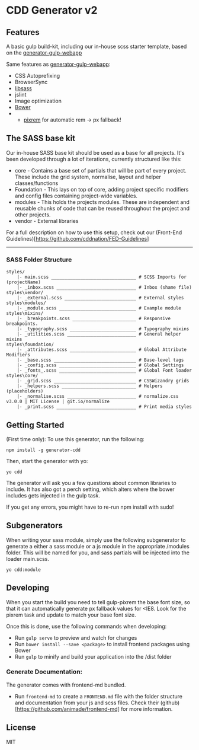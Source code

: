 
# CDD Generator v2

## Features

A basic gulp build-kit, including our in-house scss starter template, based on the [generator-gulp-webapp](https://github.com/yeoman/generator-gulp-webapp)

Same features as [generator-gulp-webapp](https://github.com/yeoman/generator-gulp-webapp):

* CSS Autoprefixing
* BrowserSync
* [libsass](http://libsass.org)
* jslint
* Image optimization
* [Bower](http://bower.io)
* + [pixrem](https://github.com/gummesson/gulp-pixrem) for automatic rem -> px fallback!

## The SASS base kit

Our in-house SASS base kit should be used as a base for all projects. It's been developed through a lot of iterations, currently structured like this:

* core - Contains a base set of partials that will be part of every project. These include the grid system, normalise, layout and helper classes/functions
* Foundation - This lays on top of core, adding project specific modifiers and config files containing project-wide variables.
* modules - This holds the projects modules. These are independent and reusable chunks of code that can be reused throughout the project and other projects.
* vendor - External libraries

For a full description on how to use this setup, check out our (Front-End Guidelines)[https://github.com/cddnation/FED-Guidelines]

---

### SASS Folder Structure

````
styles/
    |- main.scss ________________________________ # SCSS Imports for (projectName)
    |- _inbox.scss ______________________________ # Inbox (shame file)
styles\vendor/
    |- _external.scss ___________________________ # External styles
styles\modules/
    |- _module.scss _____________________________ # Example module
styles\mixins/
    |- _breakpoints.scss ________________________ # Responsive breakpoints.
    |- _typography.scss _________________________ # Typography mixins
    |- _utilities.scss __________________________ # General helper mixins
styles\foundation/
    |- _attributes.scss _________________________ # Global Attribute Modifiers
    |- _base.scss _______________________________ # Base-level tags
    |- _config.scss _____________________________ # Global Settings
    |- _fonts_.scss _____________________________ # Global Font loader
styles\core/
    |- _grid.scss _______________________________ # CSSWizandry grids
    |- _helpers.scss ____________________________ # Helpers (placeholders)
    |- _normalise.scss __________________________ # normalize.css v3.0.0 | MIT License | git.io/normalize
    |- _print.scss ______________________________ # Print media styles
````


## Getting Started

(First time only): To use this generator, run the following:

    npm install -g generator-cdd

Then, start the generator with yo: 

    yo cdd

The generator will ask you a few questions about common libraries to include. It has also got a perch setting, which alters where the bower includes gets injected in the gulp task.

If you get any errors, you might have to re-run npm install with sudo!

## Subgenerators

When writing your sass module, simply use the following subgenerator to generate a either a sass module or a js module in the appropriate /modules folder. This will be named for you, and sass partials will be injected into the loader main.scss.

    yo cdd:module


## Developing

When you start the build you need to tell gulp-pixrem the base font size, so that it can automatically generate px fallback values for <IE8. Look for the pixrem task and update to match your base font size.

Once this is done, use the following commands when developing:

- Run `gulp serve` to preview and watch for changes
- Run `bower install --save <package>` to install frontend packages using Bower
- Run `gulp` to minify and build your application into the /dist folder


### Generate Documentation:

The generator comes with frontend-md bundled.

- Run `frontend-md` to create a `FRONTEND.md` file with the folder structure and documentation from your js and scss files. Check their (github)[https://github.com/animade/frontend-md] for more information.

## License

MIT
